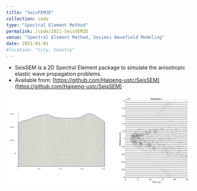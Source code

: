 ```yaml
---
title: "SeisFEM2D"
collection: code
type: "Spectral Element Method"
permalink: /code/2021-SeisSEM2D
venue: "Spectral Element Method, Sesimic Wavefield Modeling"
date: 2021-01-01
#location: "City, Country"
---
```


* SeisSEM is a 2D Spectral Element package to simulate the anisotropic elastic wave propagation problems.
* Available from: [https://github.com/Haipeng-ustc/SeisSEM](https://github.com/Haipeng-ustc/SeisSEM)

![image](/assets/code/SEM_waveforms.png)

